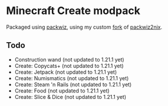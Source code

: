 # Minecraft Create modpack

Packaged using [packwiz](https://packwiz.infra.link), using my custom
[fork](https://github.com/LarsvanDartel/packwiz2nix/tree/rewrite) of
[packwiz2nix](https://github.com/getchoo/packwiz2nix).

## Todo

- Construction wand (not updated to 1.21.1 yet)
- Create: Copycats+ (not updated to 1.21.1 yet)
- Create: Jetpack (not updated to 1.21.1 yet)
- Create: Numismatics (not updated to 1.21.1 yet)
- Create: Steam 'n Rails (not updated to 1.21.1 yet)
- Create: Food (not updated to 1.21.1 yet)
- Create: Slice & Dice (not updated to 1.21.1 yet)
